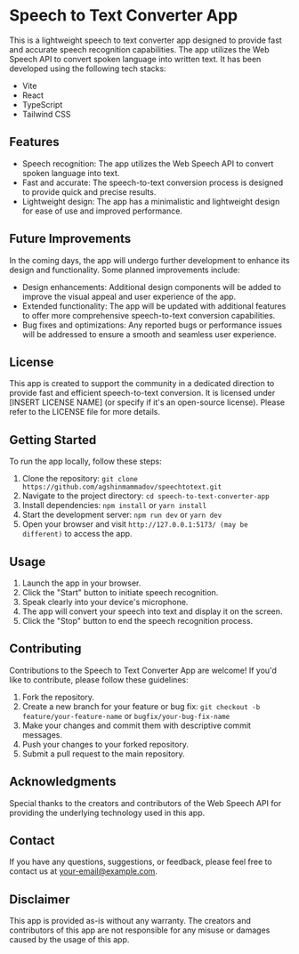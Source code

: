 <h1>Speech to Text Converter App</h1>

  <p>
    This is a lightweight speech to text converter app designed to provide fast and accurate speech recognition capabilities.
    The app utilizes the Web Speech API to convert spoken language into written text. It has been developed using the following tech stacks:
  </p>

  <ul>
    <li>Vite</li>
    <li>React</li>
    <li>TypeScript</li>
    <li>Tailwind CSS</li>
  </ul>

  <h2>Features</h2>

  <ul>
    <li>
      Speech recognition: The app utilizes the Web Speech API to convert spoken language into text.
    </li>
    <li>
      Fast and accurate: The speech-to-text conversion process is designed to provide quick and precise results.
    </li>
    <li>
      Lightweight design: The app has a minimalistic and lightweight design for ease of use and improved performance.
    </li>
  </ul>

  <h2>Future Improvements</h2>

  <p>
    In the coming days, the app will undergo further development to enhance its design and functionality. Some planned improvements include:
  </p>

  <ul>
    <li>
      Design enhancements: Additional design components will be added to improve the visual appeal and user experience of the app.
    </li>
    <li>
      Extended functionality: The app will be updated with additional features to offer more comprehensive speech-to-text conversion capabilities.
    </li>
    <li>
      Bug fixes and optimizations: Any reported bugs or performance issues will be addressed to ensure a smooth and seamless user experience.
    </li>
  </ul>

  <h2>License</h2>

  <p>
    This app is created to support the community in a dedicated direction to provide fast and efficient speech-to-text conversion.
    It is licensed under [INSERT LICENSE NAME] (or specify if it's an open-source license).
    Please refer to the LICENSE file for more details.
  </p>

  <h2>Getting Started</h2>

  <p>
    To run the app locally, follow these steps:
  </p>

  <ol>
    <li>Clone the repository: <code>git clone https://github.com/agshinmammadov/speechtotext.git</code></li>
    <li>Navigate to the project directory: <code>cd speech-to-text-converter-app</code></li>
    <li>Install dependencies: <code>npm install</code> or <code>yarn install</code></li>
    <li>Start the development server: <code>npm run dev</code> or <code>yarn dev</code></li>
    <li>Open your browser and visit <code>http://127.0.0.1:5173/ (may be different)</code> to access the app.</li>
  </ol>

  <h2>Usage</h2>

  <ol>
    <li>Launch the app in your browser.</li>
    <li>Click the "Start" button to initiate speech recognition.</li>
    <li>Speak clearly into your device's microphone.</li>
    <li>The app will convert your speech into text and display it on the screen.</li>
    <li>Click the "Stop" button to end the speech recognition process.</li>
  </ol>

  <h2>Contributing</h2>

  <p>
    Contributions to the Speech to Text Converter App are welcome! If you'd like to contribute, please follow these guidelines:
  </p>

  <ol>
    <li>Fork the repository.</li>
    <li>Create a new branch for your feature or bug fix: <code>git checkout -b feature/your-feature-name</code> or <code>bugfix/your-bug-fix-name</code></li>
    <li>Make your changes and commit them with descriptive commit messages.</li>
    <li>Push your changes to your forked repository.</li>
    <li>Submit a pull request to the main repository.</li>
  </ol>

  <h2>Acknowledgments</h2>

  <p>
    Special thanks to the creators and contributors of the Web Speech API for providing the underlying technology used in this app.
  </p>

  <h2>Contact</h2>

  <p>
    If you have any questions, suggestions, or feedback, please feel free to contact us at <a href="mailto:your-email@example.com">your-email@example.com</a>.
  </p>

  <h2>Disclaimer</h2>

  <p>
    This app is provided as-is without any warranty. The creators and contributors of this app are not responsible for any misuse or damages caused by the usage of this app.
  </p>
